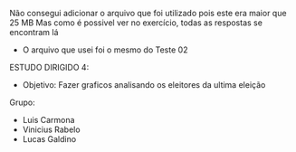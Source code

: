 Não consegui adicionar o arquivo que foi utilizado pois este era maior que 25 MB
Mas como é possivel ver no exercício, todas as respostas se encontram lá

* O arquivo que usei foi o mesmo do Teste 02 

ESTUDO DIRIGIDO 4:

* Objetivo: Fazer graficos analisando os eleitores da ultima eleição

Grupo:

* Luis Carmona
* Vinicius Rabelo
* Lucas Galdino
